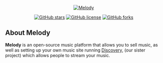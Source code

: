 <p align="center">
    <a href="https://github.com/rororobby/melody"><img alt="Melody" src="https://github.com/rororobby/melody/raw/master/static/logo.svg" /></a>
</p>

<p align="center">
  <a href="https://github.com/rororobby/melody/stargazers"><img alt="GitHub stars" src="https://img.shields.io/github/stars/rororobby/melody" /></a>
  <a href="https://github.com/rororobby/melody/blob/master/LICENSE"><img alt="GitHub license" src="https://img.shields.io/github/license/rororobby/melody" /></a>
  <a href="https://github.com/rororobby/melody/network"><img alt="GitHub forks" src="https://img.shields.io/github/forks/rororobby/melody"></a>
</p>

## About Melody

**Melody** is an open-source music platform that allows you to sell music, as well as setting up your own music site running [Discovery](https://github.com/mint-lgbt/discovery), (our sister project) which allows people to stream your music.